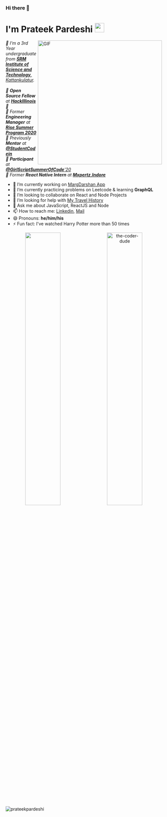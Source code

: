 ### Hi there 👋

# I'm Prateek Pardeshi&nbsp;<img src="https://media.giphy.com/media/1kTKNOKJKZNNIaabXB/giphy.gif" width="30px">




<img align="right" alt="GIF" src="https://i2.wp.com/allhtaccess.info/wp-content/uploads/2018/03/programming.gif?fit=1281%2C716&ssl=1" width="400px"/>

<p>
  <em>
    📌 I'm a 3rd Year undergraduate from <a href="https://www.srmist.edu.in/"> <b>SRM Institute of Science and Technology</b>, Kattankulatur</a>.  <br> <br>
    📌  <b>Open Source Fellow</b> at <a href="https://fellowship.hackillinois.org/"> <b>HackIllinois</b></a> 🚀 <br>
    📌  Former <b>Engineering Manager</b> at <a href="https://www.risesummer2020.org/team3"> <b>Rise Summer Program 2020</b></a>  <br>
    📌  Previously <b>Mentor</b> at <a href="https://github.com/StudentCode-in"> <b>@StudentCodein</b></a>  <br>
    📌  <b>Participant</b> at <a href="https://gssoc.tech"> <b>@GirlScriptSummerOfCode</b>'20</a>  <br>
   📌  Former <b>React Native Intern</b> at <a href="https://www.mxpertz.com/"> <b>Mxpertz,Indore</b></a>  <br>
  </em>  
</p>

- 🔭 I’m currently working on [MargDarshan App](https://github.com/the-coder-dude/ServerMonks-MargDarshan)
- 🌱 I’m currently practicing problems on Leetcode & learning **GraphQL**
- 👯 I’m looking to collaborate on React and Node Projects
- 🤔 I’m looking for help with [My Travel History](https://github.com/the-coder-dude/My-Travel-History)
- 💬 Ask me about JavaScript, ReactJS and Node
- 📫 How to reach me: [Linkedin](https://www.linkedin.com/in/prateek-pardeshi6/), [Mail](mailto:pp7073@srmist.edu.in)
- 😄 Pronouns: **he/him/his**
- ⚡ Fun fact: I've watched Harry Potter more than 50 times 



<p align= "center">
<img align="left" src="https://github-readme-stats.vercel.app/api?username=the-coder-dude&show_icons=true&hide_border=true" width="47.5%" />
<img align="right" src="https://github-readme-streak-stats.herokuapp.com/?user=the-coder-dude" alt="the-coder-dude" width="47.5%" />
<p/>

<p align="left"> <img src="https://komarev.com/ghpvc/?username=the-coder-dude" alt="prateekpardeshi" /> </p>
